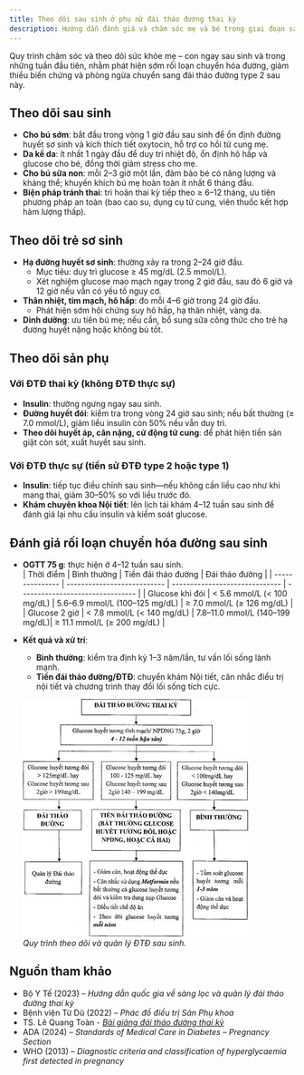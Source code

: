 ```yaml
---
title: Theo dõi sau sinh ở phụ nữ đái tháo đường thai kỳ
description: Hướng dẫn đánh giá và chăm sóc mẹ và bé trong giai đoạn sau sinh ở phụ nữ từng bị đái tháo đường thai kỳ.
---
```


Quy trình chăm sóc và theo dõi sức khỏe mẹ – con ngay sau sinh và trong những tuần đầu tiên, nhằm phát hiện sớm rối loạn chuyển hóa đường, giảm thiểu biến chứng và phòng ngừa chuyển sang đái tháo đường type 2 sau này.

## Theo dõi sau sinh

- **Cho bú sớm**: bắt đầu trong vòng 1 giờ đầu sau sinh để ổn định đường huyết sơ sinh và kích thích tiết oxytocin, hỗ trợ co hồi tử cung mẹ.
- **Da kề da**: ít nhất 1 ngày đầu để duy trì nhiệt độ, ổn định hô hấp và glucose cho bé, đồng thời giảm stress cho mẹ.
- **Cho bú sữa non**: mỗi 2–3 giờ một lần, đảm bảo bé có năng lượng và kháng thể; khuyến khích bú mẹ hoàn toàn ít nhất 6 tháng đầu.
- **Biện pháp tránh thai**: trì hoãn thai kỳ tiếp theo ≥ 6–12 tháng, ưu tiên phương pháp an toàn (bao cao su, dụng cụ tử cung, viên thuốc kết hợp hàm lượng thấp).

## Theo dõi trẻ sơ sinh

- **Hạ đường huyết sơ sinh**: thường xảy ra trong 2–24 giờ đầu.
  - Mục tiêu: duy trì glucose ≥ 45 mg/dL (2.5 mmol/L).
  - Xét nghiệm glucose mao mạch ngay trong 2 giờ đầu, sau đó 6 giờ và 12 giờ nếu vẫn có yếu tố nguy cơ.
- **Thân nhiệt, tim mạch, hô hấp**: đo mỗi 4–6 giờ trong 24 giờ đầu.
  - Phát hiện sớm hội chứng suy hô hấp, hạ thân nhiệt, vàng da.
- **Dinh dưỡng**: ưu tiên bú mẹ; nếu cần, bổ sung sữa công thức cho trẻ hạ đường huyết nặng hoặc không bú tốt.

## Theo dõi sản phụ

### Với ĐTĐ thai kỳ (không ĐTĐ thực sự)

- **Insulin**: thường ngưng ngay sau sinh.
- **Đường huyết đói**: kiểm tra trong vòng 24 giờ sau sinh; nếu bất thường (≥ 7.0 mmol/L), giảm liều insulin còn 50% nếu vẫn duy trì.
- **Theo dõi huyết áp, cân nặng, cử động tử cung**: để phát hiện tiền sản giật còn sót, xuất huyết sau sinh.

### Với ĐTĐ thực sự (tiền sử ĐTĐ type 2 hoặc type 1)

- **Insulin**: tiếp tục điều chỉnh sau sinh—nếu không cần liều cao như khi mang thai, giảm 30–50% so với liều trước đó.
- **Khám chuyên khoa Nội tiết**: lên lịch tái khám 4–12 tuần sau sinh để đánh giá lại nhu cầu insulin và kiểm soát glucose.

## Đánh giá rối loạn chuyển hóa đường sau sinh

- **OGTT 75 g**: thực hiện ở 4–12 tuần sau sinh.  
  | Thời điểm | Bình thường | Tiền đái tháo đường | Đái tháo đường |
  | --------------- | --------------------------- | ------------------------------ | -------------------------------- |
  | Glucose khi đói | < 5.6 mmol/L (< 100 mg/dL) | 5.6–6.9 mmol/L (100–125 mg/dL) | ≥ 7.0 mmol/L (≥ 126 mg/dL) |
  | Glucose 2 giờ | < 7.8 mmol/L (< 140 mg/dL) | 7.8–11.0 mmol/L (140–199 mg/dL)| ≥ 11.1 mmol/L (≥ 200 mg/dL) |

- **Kết quả và xử trí**:

  - **Bình thường**: kiểm tra định kỳ 1–3 năm/lần, tư vấn lối sống lành mạnh.
  - **Tiền đái tháo đường/ĐTĐ**: chuyển khám Nội tiết, cân nhắc điều trị nội tiết và chương trình thay đổi lối sống tích cực.

  ![Theo dõi và quản lý ĐTĐ sau sinh](../../../../assets/san-khoa/dai-thao-duong-thai-ky/theo-doi-va-quan-ly-dai-thao-duong-sau-sinh.jpg)  
  _Quy trình theo dõi và quản lý ĐTĐ sau sinh._

## Nguồn tham khảo

- Bộ Y Tế (2023) – _Hướng dẫn quốc gia về sàng lọc và quản lý đái tháo đường thai kỳ_
- Bệnh viện Từ Dũ (2022) – _Phác đồ điều trị Sản Phụ khoa_
- TS. Lê Quang Toàn - [_Bài giảng đái tháo đường thai kỳ_](https://www.youtube.com/watch?v=WV4g4cJdMCo)
- ADA (2024) – _Standards of Medical Care in Diabetes – Pregnancy Section_
- WHO (2013) – _Diagnostic criteria and classification of hyperglycaemia first detected in pregnancy_
